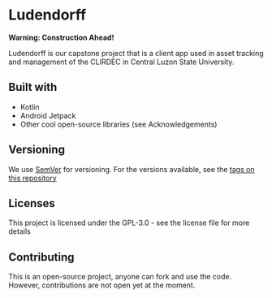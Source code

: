 # Ludendorff

**Warning: Construction Ahead!**

Ludendorff is our capstone project that is a client app used in asset tracking and management of the CLIRDEC in Central Luzon State University.

## Built with

* Kotlin
* Android Jetpack
* Other cool open-source libraries (see Acknowledgements)

## Versioning

We use [SemVer](http://www.semver.org) for versioning. For the versions available, see the [tags on this repository](https://github.com/icabetong/keeper-android/tags)

## Licenses

This project is licensed under the GPL-3.0 - see the license file for more details

## Contributing

This is an open-source project, anyone can fork and use the code. However, contributions are not open yet at the moment.
